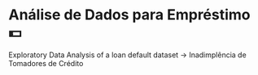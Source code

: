 # Análise de Dados para Empréstimo 💵
 Exploratory Data Analysis of a loan default dataset
 -> Inadimplência de Tomadores de Crédito
